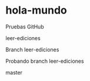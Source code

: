 # hola-mundo

Pruebas GitHub

leer-ediciones

Branch leer-ediciones

Probando branch leer-ediciones

master
